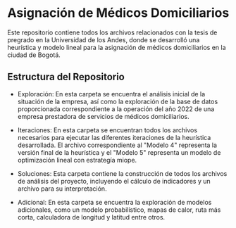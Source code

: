 # Asignación de Médicos Domiciliarios
Este repositorio contiene todos los archivos relacionados con la tesis de pregrado en la Universidad de los Andes, donde se desarrolló una heurística y modelo lineal para la asignación de médicos domiciliarios en la ciudad de Bogotá.

## Estructura del Repositorio
- Exploración: En esta carpeta se encuentra el análisis inicial de la situación de la empresa, así como la exploración de la base de datos proporcionada correspondiente a la operación del año 2022 de una empresa prestadora de servicios de médicos domiciliarios.

- Iteraciones: En esta carpeta se encuentran todos los archivos necesarios para ejecutar las diferentes iteraciones de la heurística desarrollada. El archivo correspondiente al "Modelo 4" representa la versión final de la heurística y el "Modelo 5" representa un modelo de optimización lineal con estrategía miope.

- Soluciones: Esta carpeta contiene la construcción de todos los archivos de análisis del proyecto, incluyendo el cálculo de indicadores y un archivo para su interpretación.

- Adicional: En esta carpeta se encuentra la exploración de modelos adicionales, como un modelo probabilístico, mapas de calor, ruta más corta, calculadora de longitud y latitud entre otros.

